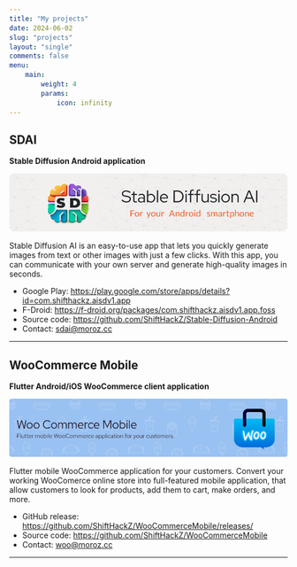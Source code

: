 ```yaml
---
title: "My projects"
date: 2024-06-02
slug: "projects"
layout: "single"
comments: false
menu:
    main:
        weight: 4
        params: 
            icon: infinity
---
```


## SDAI 

**Stable Diffusion Android application**

![](https://github.com/ShiftHackZ/Stable-Diffusion-Android/raw/master/docs/assets/github-header-image.png)

Stable Diffusion AI is an easy-to-use app that lets you quickly generate images from text or other images with just a few clicks. With this app, you can communicate with your own server and generate high-quality images in seconds.

- Google Play: https://play.google.com/store/apps/details?id=com.shifthackz.aisdv1.app
- F-Droid: https://f-droid.org/packages/com.shifthackz.aisdv1.app.foss
- Source code: https://github.com/ShiftHackZ/Stable-Diffusion-Android
- Contact: sdai@moroz.cc

-----

## WooCommerce Mobile

**Flutter Android/iOS WooCommerce client application**

![](https://github.com/ShiftHackZ/WooCommerceMobile/raw/master/.github/assets/woo_app_banner.png)

Flutter mobile WooCommerce application for your customers. Convert your working WooComerce online store into full-featured mobile application, that allow customers to look for products, add them to cart, make orders, and more.

- GitHub release: https://github.com/ShiftHackZ/WooCommerceMobile/releases/
- Source code: https://github.com/ShiftHackZ/WooCommerceMobile
- Contact: woo@moroz.cc

-----

